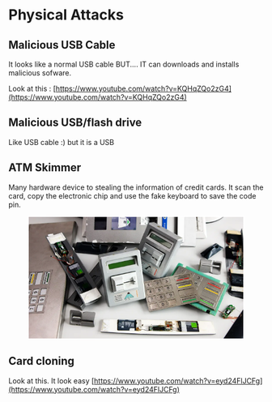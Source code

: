 # Physical Attacks

## Malicious USB Cable

It looks like a normal USB cable BUT.... IT can downloads and installs malicious sofware.&#x20;

Look at this : [https://www.youtube.com/watch?v=KQHqZQo2zG4](https://www.youtube.com/watch?v=KQHqZQo2zG4)

## Malicious USB/flash drive

Like USB cable :) but it is a USB&#x20;

## ATM Skimmer

Many hardware device to stealing the information of credit cards. It scan the card, copy the electronic chip and use the fake keyboard to save the code pin.&#x20;

<figure><img src="../../.gitbook/assets/image (1) (2).png" alt=""><figcaption></figcaption></figure>

## Card cloning

Look at this. It look easy [https://www.youtube.com/watch?v=eyd24FlJCFg](https://www.youtube.com/watch?v=eyd24FlJCFg)

